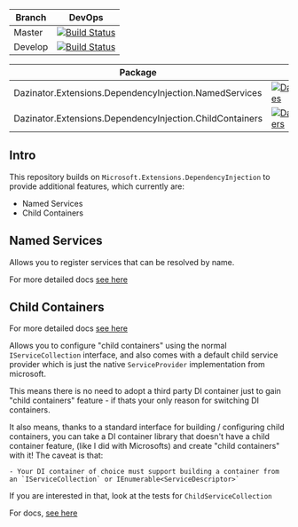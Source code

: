 | Branch  | DevOps |
| ------------- | ------------- |
| Master  | [![Build Status](https://darrelltunnell.visualstudio.com/Public%20Projects/_apis/build/status/dazinator.Dazinator.Extensions.DependencyInjection?branchName=master)](https://darrelltunnell.visualstudio.com/Public%20Projects/_build/latest?definitionId=12&branchName=master) |
| Develop | [![Build Status](https://darrelltunnell.visualstudio.com/Public%20Projects/_apis/build/status/dazinator.Dazinator.Extensions.DependencyInjection?branchName=develop)](https://darrelltunnell.visualstudio.com/Public%20Projects/_build/latest?definitionId=12&branchName=develop) |

| Package  | Stable | Pre-release |
| ------------- | --- | --- |
| Dazinator.Extensions.DependencyInjection.NamedServices  | [![Dazinator.Extensions.DependencyInjection.NamedServices](https://img.shields.io/nuget/v/Dazinator.Extensions.DependencyInjection.NamedServices.svg)](https://www.nuget.org/packages/Dazinator.Extensions.DependencyInjection.NamedServices/) | [![Dazinator.Extensions.DependencyInjection.NamedServices](https://img.shields.io/nuget/vpre/Dazinator.Extensions.DependencyInjection.NamedServices.svg)](https://www.nuget.org/packages/Dazinator.Extensions.DependencyInjection.NamedServices/) | 
| Dazinator.Extensions.DependencyInjection.ChildContainers  | [![Dazinator.Extensions.DependencyInjection.ChildContainers](https://img.shields.io/nuget/v/Dazinator.Extensions.DependencyInjection.ChildContainers.svg)](https://www.nuget.org/packages/Dazinator.Extensions.DependencyInjection.ChildContainers/) | [![Dazinator.Extensions.DependencyInjection.ChildContainers](https://img.shields.io/nuget/vpre/Dazinator.Extensions.DependencyInjection.ChildContainers.svg)](https://www.nuget.org/packages/Dazinator.Extensions.DependencyInjection.ChildContainers/) | 


## Intro

This repository builds on `Microsoft.Extensions.DependencyInjection` to provide additional features, which currently are:

- Named Services
- Child Containers

## Named Services

Allows you to register services that can be resolved by name.

For more detailed docs [see here](./src/DependencyInjection.NamedServices/README.md)

## Child Containers

For more detailed docs [see here](./src/DependencyInjection.ChildContainers/README.md)

Allows you to configure "child containers" using the normal `IServiceCollection` interface, and also comes with a default child service provider which is just the native `ServiceProvider` implementation from microsoft.

This means there is no need to adopt a third party DI container just to gain "child containers" feature - if thats your only reason for switching DI containers.

It also means, thanks to a standard interface for building / configuring child containers, you can take a DI container library that doesn't have a child container feature,
(like I did with Microsofts) and create "child containers" with it! The caveat is that:

    - Your DI container of choice must support building a container from an `IServiceCollection` or IEnumerable<ServiceDescriptor>`
    
If you are interested in that, look at the tests for `ChildServiceCollection`

For docs, [see here](./src/DependencyInjection.ChildContainers/README.md)

